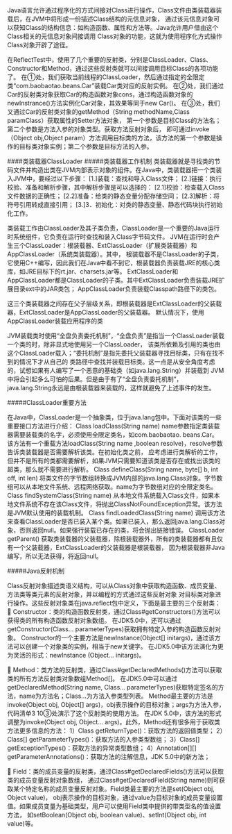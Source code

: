 Java语言允许通过程序化的方式间接对Class进行操作，Class文件由类装载器装载后，在JVM中将形成一份描述Class结构的元信息对象，
通过该元信息对象可以获知Class的结构信息：如构造函数、属性和方法等。Java允许用户借由这个Class相关的元信息对象间接调用
Class对象的功能，这就为使用程序化方式操作Class对象开辟了途径。

在ReflectTest中，使用了几个重要的反射类，分别是ClassLoader、Class、Constructor和Method，通过这些反射类就可以间接调用目标Class的各项功能了。
在①处，我们获取当前线程的ClassLoader，然后通过指定的全限定类“com.baobaotao.beans.Car”装载Car类对应的反射实例。
在②处，我们通过Car的反射类对象获取Car的构造函数对象cons，通过构造函数对象的newInstrance()方法实例化Car对象，其效果等同于new Car()。
在③处，我们又通过Car的反射类对象的getMethod（String methodName,Class paramClass）获取属性的Setter方法对象，
第一个参数是目标Class的方法名；第二个参数是方法入参的对象类型。获取方法反射对象后，
即可通过invoke（Object obj,Object param）方法调用目标类的方法，该方法的第一个参数是操作的目标类对象实例；第二个参数是目标方法的入参。

####类装载器ClassLoader
#####类装载器工作机制
类装载器就是寻找类的节码文件并构造出类在JVM内部表示对象的组件。在Java中，类装载器把一个类装入JVM中，要经过以下步骤：
[1.]装载：查找和导入Class文件；
[2.]链接：执行校验、准备和解析步骤，其中解析步骤是可以选择的：
    [2.1]校验：检查载入Class文件数据的正确性；
    [2.2]准备：给类的静态变量分配存储空间；
    [2.3]解析：将符号引用转成直接引用；
[3.]3．初始化：对类的静态变量、静态代码块执行初始化工作。

类装载工作由ClassLoader及其子类负责，ClassLoader是一个重要的Java运行时系统组件，它负责在运行时查找和装入Class字节码文件。
JVM在运行时会产生三个ClassLoader：根装载器、ExtClassLoader（扩展类装载器）和AppClassLoader（系统类装载器）。其中，
根装载器不是ClassLoader的子类，它使用C++编写，因此我们在Java中看不到它，根装载器负责装载JRE的核心类库，如JRE目标下的rt.jar、charsets.jar等。
ExtClassLoader和AppClassLoader都是ClassLoader的子类。其中ExtClassLoader负责装载JRE扩展目录ext中的JAR类包；
AppClassLoader负责装载Classpath路径下的类包。

这三个类装载器之间存在父子层级关系，即根装载器是ExtClassLoader的父装载器，ExtClassLoader是AppClassLoader的父装载器。
默认情况下，使用AppClassLoader装载应用程序的类

JVM装载类时使用“全盘负责委托机制”，“全盘负责”是指当一个ClassLoader装载一个类的时，除非显式地使用另一个ClassLoader，
该类所依赖及引用的类也由这个ClassLoader载入；“委托机制”是指先委托父装载器寻找目标类，只有在找不到的情况下才从自己的
类路径中查找并装载目标类。这一点是从安全角度考虑的，试想如果有人编写了一个恶意的基础类（如java.lang.String）并装载到
JVM中将会引起多么可怕的后果。但是由于有了“全盘负责委托机制”，java.lang.String永远是由根装载器来装载的，这样就避免了上述事件的发生。


#####ClassLoader重要方法

在Java中，ClassLoader是一个抽象类，位于java.lang包中。下面对该类的一些重要接口方法进行介绍：
Class loadClass(String name)
    name参数指定类装载器需要装载类的名字，必须使用全限定类名，如com.baobaotao. beans.Car。
 该方法有一个重载方法loadClass(String name ,boolean resolve)，resolve参数告诉类装载器是否需要解析该类。在初始化类之前，
 应考虑进行类解析的工作，但并不是所有的类都需要解析，如果JVM只需要知道该类是否存在或找出该类的超类，那么就不需要进行解析。
Class defineClass(String name, byte[] b, int off, int len)
   将类文件的字节数组转换成JVM内部的java.lang.Class对象。字节数组可以从本地文件系统、远程网络获取。name为字节数组对应的全限定类名。
Class findSystemClass(String name)
   从本地文件系统载入Class文件，如果本地文件系统不存在该Class文件，将抛出ClassNotFoundException异常。该方法是JVM默认使用的装载机制。
Class findLoadedClass(String name)
  调用该方法来查看ClassLoader是否已装入某个类。如果已装入，那么返回java.lang.Class对象，否则返回null。如果强行装载已存在的类，将会抛出链接错误。
ClassLoader getParent()
   获取类装载器的父装载器，除根装载器外，所有的类装载器都有且仅有一个父装载器，ExtClassLoader的父装载器是根装载器，
   因为根装载器非Java编写，所以无法获得，将返回null。

#####Java反射机制

Class反射对象描述类语义结构，可以从Class对象中获取构造函数、成员变量、方法类等类元素的反射对象，并以编程的方式通过这些反射对象
对目标类对象进行操作。这些反射对象类在java.reflect包中定义，下面是最主要的三个反射类：
  Constructor：类的构造函数反射类，通过Class#getConstructors()方法可以获得类的所有构造函数反射对象数组。
在JDK5.0中，还可以通过getConstructor(Class... parameterTypes)获取拥有特定入参的构造函数反射对象。
Constructor的一个主要方法是newInstance(Object[] initargs)，通过该方法可以创建一个对象类的实例，相当于new关键字。
在JDK5.0中该方法演化为更为灵活的形式：newInstance (Object... initargs)。

  Method：类方法的反射类，通过Class#getDeclaredMethods()方法可以获取类的所有方法反射类对象数组Method[]。
在JDK5.0中可以通过getDeclaredMethod(String name, Class... parameterTypes)获取特定签名的方法，name为方法名；Class...为方法入参类型列表。
Method最主要的方法是invoke(Object obj, Object[] args)，obj表示操作的目标对象；args为方法入参，代码清单3 10③处演示了这个反射类的使用方法。
在JDK 5.0中，该方法的形式调整为invoke(Object obj, Object... args)。此外，Method还有很多用于获取类方法更多信息的方法：
     1）Class getReturnType()：获取方法的返回值类型；
     2）Class[] getParameterTypes()：获取方法的入参类型数组；
     3）Class[] getExceptionTypes()：获取方法的异常类型数组；
     4）Annotation[][] getParameterAnnotations()：获取方法的注解信息，JDK 5.0中的新方法；

  Field：类的成员变量的反射类，通过Class#getDeclaredFields()方法可以获取类的成员变量反射对象数组，
通过Class#getDeclaredField(String name)则可获取某个特定名称的成员变量反射对象。Field类最主要的方法是set(Object obj, Object value)，
obj表示操作的目标对象，通过value为目标对象的成员变量设置值。如果成员变量为基础类型，用户可以使用Field类中提供的带类型名的值设置方法，
如setBoolean(Object obj, boolean value)、setInt(Object obj, int value)等。
